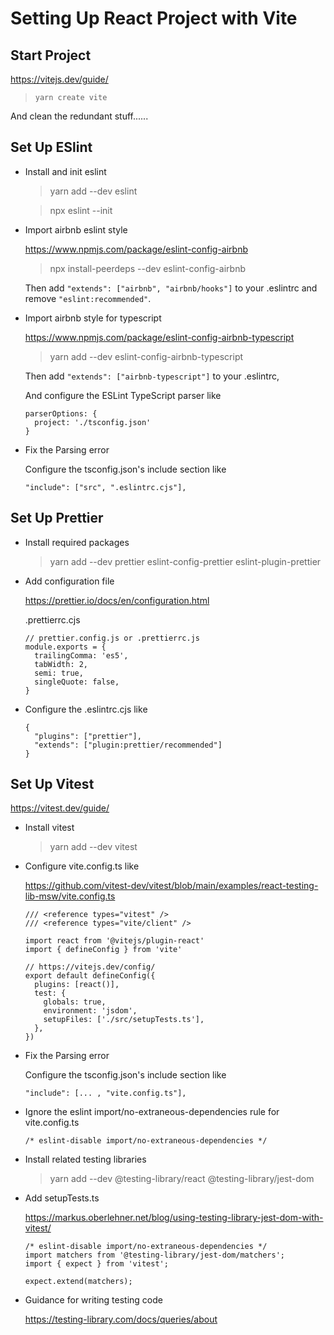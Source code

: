 # Setting Up React Project with Vite

## Start Project

https://vitejs.dev/guide/

> `yarn create vite`

And clean the redundant stuff......

## Set Up ESlint

- Install and init eslint

  > yarn add --dev eslint

  > npx eslint --init

- Import airbnb eslint style

  https://www.npmjs.com/package/eslint-config-airbnb

  > npx install-peerdeps --dev eslint-config-airbnb

  Then add `"extends": ["airbnb", "airbnb/hooks"]` to your .eslintrc and remove `"eslint:recommended"`.

- Import airbnb style for typescript

  https://www.npmjs.com/package/eslint-config-airbnb-typescript

  > yarn add --dev eslint-config-airbnb-typescript

  Then add `"extends": ["airbnb-typescript"]` to your .eslintrc,

  And configure the ESLint TypeScript parser like

  ```
  parserOptions: {
    project: './tsconfig.json'
  }
  ```

- Fix the Parsing error

  Configure the tsconfig.json's include section like

  ```
  "include": ["src", ".eslintrc.cjs"],
  ```

## Set Up Prettier

- Install required packages

  > yarn add --dev prettier eslint-config-prettier eslint-plugin-prettier

- Add configuration file

  https://prettier.io/docs/en/configuration.html

  .prettierrc.cjs

  ```
  // prettier.config.js or .prettierrc.js
  module.exports = {
    trailingComma: 'es5',
    tabWidth: 2,
    semi: true,
    singleQuote: false,
  }
  ```

- Configure the .eslintrc.cjs like

  ```
  {
    "plugins": ["prettier"],
    "extends": ["plugin:prettier/recommended"]
  }
  ```

## Set Up Vitest

https://vitest.dev/guide/

- Install vitest

  > yarn add --dev vitest

- Configure vite.config.ts like

  https://github.com/vitest-dev/vitest/blob/main/examples/react-testing-lib-msw/vite.config.ts

  ```
  /// <reference types="vitest" />
  /// <reference types="vite/client" />

  import react from '@vitejs/plugin-react'
  import { defineConfig } from 'vite'

  // https://vitejs.dev/config/
  export default defineConfig({
    plugins: [react()],
    test: {
      globals: true,
      environment: 'jsdom',
      setupFiles: ['./src/setupTests.ts'],
    },
  })
  ```

- Fix the Parsing error

  Configure the tsconfig.json's include section like

  ```
  "include": [... , "vite.config.ts"],
  ```

- Ignore the eslint import/no-extraneous-dependencies rule for vite.config.ts

  `/* eslint-disable import/no-extraneous-dependencies */`

- Install related testing libraries

  > yarn add --dev @testing-library/react @testing-library/jest-dom

- Add setupTests.ts

  https://markus.oberlehner.net/blog/using-testing-library-jest-dom-with-vitest/

  ```
  /* eslint-disable import/no-extraneous-dependencies */
  import matchers from '@testing-library/jest-dom/matchers';
  import { expect } from 'vitest';

  expect.extend(matchers);
  ```

- Guidance for writing testing code

  https://testing-library.com/docs/queries/about
